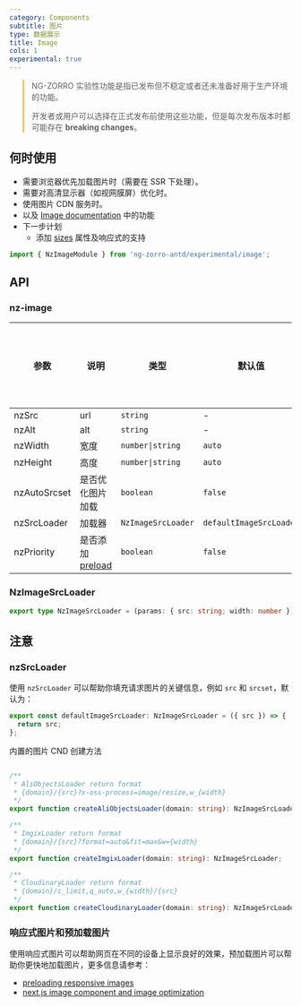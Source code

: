 ```yaml
---
category: Components
subtitle: 图片
type: 数据展示
title: Image
cols: 1
experimental: true
---
```


<blockquote style="border-color: #faad14;">
<p>NG-ZORRO 实验性功能是指已发布但不稳定或者还未准备好用于生产环境的功能。</p>
<p>开发者或用户可以选择在正式发布前使用这些功能，但是每次发布版本时都可能存在 <strong>breaking changes</strong>。</p>
</blockquote>

## 何时使用

- 需要浏览器优先加载图片时（需要在 SSR 下处理）。
- 需要对高清显示器（如视网膜屏）优化时。
- 使用图片 CDN 服务时。
- 以及 [Image documentation](/components/image/zh) 中的功能
- 下一步计划
  * 添加 [sizes](https://developer.mozilla.org/en-US/docs/Web/HTML/Element/img#attr-sizes) 属性及响应式的支持

```ts
import { NzImageModule } from 'ng-zorro-antd/experimental/image';
```

## API

### nz-image

| 参数 | 说明 | 类型 | 默认值 | 支持全局配置  |
| --- | --- | --- | --- | --- |
|nzSrc | url | `string` | - | |
|nzAlt | alt | `string` | - | |
|nzWidth | 宽度 | `number\|string` | `auto` | |
|nzHeight | 高度 | `number\|string` | `auto` | |
|nzAutoSrcset | 是否优化图片加载 | `boolean` | `false` | ✅ |
|nzSrcLoader | 加载器 | `NzImageSrcLoader` | `defaultImageSrcLoader` | ✅ |
|nzPriority | 是否添加 [preload](https://developer.mozilla.org/en-US/docs/Web/HTML/Preloading_content) | `boolean` | `false` |  |

### NzImageSrcLoader

```ts
export type NzImageSrcLoader = (params: { src: string; width: number }) => string;
```

## 注意

### nzSrcLoader

使用 `nzSrcLoader` 可以帮助你填充请求图片的关键信息，例如 `src` 和 `srcset`，默认为：

```ts
export const defaultImageSrcLoader: NzImageSrcLoader = ({ src }) => {
  return src;
};
```

内置的图片 CND 创建方法

```ts

/**
 * AliObjectsLoader return format
 * {domain}/{src}?x-oss-process=image/resize,w_{width}
 */
export function createAliObjectsLoader(domain: string): NzImageSrcLoader;

/**
 * ImgixLoader return format
 * {domain}/{src}?format=auto&fit=max&w={width}
 */
export function createImgixLoader(domain: string): NzImageSrcLoader;

/**
 * CloudinaryLoader return format
 * {domain}/c_limit,q_auto,w_{width}/{src}
 */
export function createCloudinaryLoader(domain: string): NzImageSrcLoader;
```


### 响应式图片和预加载图片

使用响应式图片可以帮助网页在不同的设备上显示良好的效果，预加载图片可以帮助你更快地加载图片，更多信息请参考：
- [preloading responsive images](https://web.dev/preload-responsive-images/)
- [next.js image component and image optimization](https://nextjs.org/docs/basic-features/image-optimization)